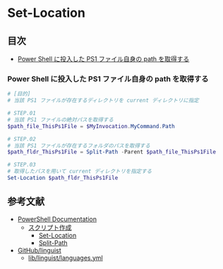 # Set-Location #

## 目次 ##

* [Power Shell に投入した PS1 ファイル自身の path を取得する](#power-shell-に投入した-ps1-ファイル自身の-path-を取得する)

### Power Shell に投入した PS1 ファイル自身の path を取得する ###

```PowerShell
# [目的]
# 当該 PS1 ファイルが存在するディレクトリを current ディレクトリに指定

# STEP.01
# 当該 PS1 ファイルの絶対パスを取得する
$path_file_ThisPs1File = $MyInvocation.MyCommand.Path

# STEP.02
# 当該 PS1 ファイルが存在するフォルダのパスを取得する
$path_fldr_ThisPs1File = Split-Path -Parent $path_file_ThisPs1File

# STEP.03
# 取得したパスを用いて current ディレクトリを指定する
Set-Location $path_fldr_ThisPs1File
```

## 参考文献 ##

* [PowerShell Documentation](https://docs.microsoft.com/ja-jp/powershell/?view=powershell-6)
  * [スクリプト作成](https://docs.microsoft.com/ja-jp/powershell/scripting/overview?view=powershell-6)
    * [Set-Location](https://docs.microsoft.com/ja-jp/powershell/module/microsoft.powershell.management/set-location?view=powershell-6)
    * [Split-Path](https://docs.microsoft.com/ja-jp/powershell/module/microsoft.powershell.management/split-path?view=powershell-6)
* [GitHub/linguist](https://github.com/github/linguist)
  * [lib/linguist/languages.yml](https://github.com/github/linguist/blob/master/lib/linguist/languages.yml)
